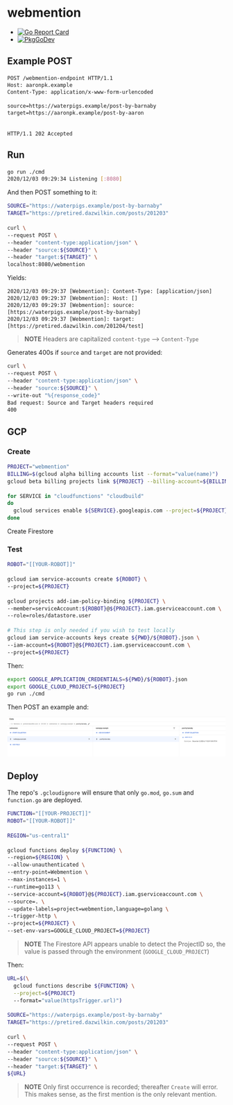 # webmention

+ [![Go Report Card](https://goreportcard.com/badge/github.com/DazWilkin/webmention)](https://goreportcard.com/report/github.com/DazWilkin/webmention)
+ [![PkgGoDev](https://pkg.go.dev/badge/DazWilkin/webmention)](https://pkg.go.dev/github.com/DazWilkin/webmention)

## Example POST

```console
POST /webmention-endpoint HTTP/1.1
Host: aaronpk.example
Content-Type: application/x-www-form-urlencoded

source=https://waterpigs.example/post-by-barnaby
target=https://aaronpk.example/post-by-aaron


HTTP/1.1 202 Accepted
```


## Run

```bash
go run ./cmd
2020/12/03 09:29:34 Listening [:8080]
```

And then POST something to it:

```bash
SOURCE="https://waterpigs.example/post-by-barnaby"
TARGET="https://pretired.dazwilkin.com/posts/201203"

curl \
--request POST \
--header "content-type:application/json" \
--header "source:${SOURCE}" \
--header "target:${TARGET}" \
localhost:8080/webmention
```

Yields:

```console
2020/12/03 09:29:37 [Webmention]: Content-Type: [application/json]
2020/12/03 09:29:37 [Webmention]: Host: []
2020/12/03 09:29:37 [Webmention]: source: [https://waterpigs.example/post-by-barnaby]
2020/12/03 09:29:37 [Webmention]: target: [https://pretired.dazwilkin.com/201204/test]
```

> **NOTE** Headers are capitalized `content-type` --> `Content-Type`

Generates 400s if `source` and `target` are not provided:

```bash
curl \
--request POST \
--header "content-type:application/json" \
--header "source:${SOURCE}" \
--write-out "%{response_code}"
Bad request: Source and Target headers required
400
```


## GCP

### Create

```bash
PROJECT="webmention"
BILLING=$(gcloud alpha billing accounts list --format="value(name)")
gcloud beta billing projects link ${PROJECT} --billing-account=${BILLING}

for SERVICE in "cloudfunctions" "cloudbuild"
do
  gcloud services enable ${SERVICE}.googleapis.com --project=${PROJECT}
done
```

Create Firestore


### Test

```bash
ROBOT="[[YOUR-ROBOT]]"

gcloud iam service-accounts create ${ROBOT} \
--project=${PROJECT}

gcloud projects add-iam-policy-binding ${PROJECT} \
--member=serviceAccount:${ROBOT}@${PROJECT}.iam.gserviceaccount.com \
--role=roles/datastore.user

# This step is only needed if you wish to test locally
gcloud iam service-accounts keys create ${PWD}/${ROBOT}.json \
--iam-account=${ROBOT}@${PROJECT}.iam.gserviceaccount.com \
--project=${PROJECT}
```

Then:

```bash
export GOOGLE_APPLICATION_CREDENTIALS=${PWD}/${ROBOT}.json
export GOOGLE_CLOUD_PROJECT=${PROJECT}
go run ./cmd
```

Then POST an example and:

![Firestore](./firestore.png)

## Deploy

The repo's `.gcloudignore` will ensure that only `go.mod`, `go.sum` and `function.go` are deployed.

```bash
FUNCTION="[[YOUR-PROJECT]]"
ROBOT="[[YOUR-ROBOT]]"

REGION="us-central1"

gcloud functions deploy ${FUNCTION} \
--region=${REGION} \
--allow-unauthenticated \
--entry-point=Webmention \
--max-instances=1 \
--runtime=go113 \
--service-account=${ROBOT}@${PROJECT}.iam.gserviceaccount.com \
--source=. \
--update-labels=project=webmention,language=golang \
--trigger-http \
--project=${PROJECT} \
--set-env-vars=GOOGLE_CLOUD_PROJECT=${PROJECT}
```

> **NOTE** The Firestore API appears unable to detect the ProjectID so, the value is passed through the environment (`GOOGLE_CLOUD_PROJECT`)

Then:

```bash
URL=$(\
  gcloud functions describe ${FUNCTION} \
  --project=${PROJECT}
  --format="value(httpsTrigger.url)")

SOURCE="https://waterpigs.example/post-by-barnaby"
TARGET="https://pretired.dazwilkin.com/posts/201203"

curl \
--request POST \
--header "content-type:application/json" \
--header "source:${SOURCE}" \
--header "target:${TARGET}" \
${URL}
```

> **NOTE** Only first occurrence is recorded; thereafter `Create` will error. This makes sense, as the first mention is the only relevant mention.

